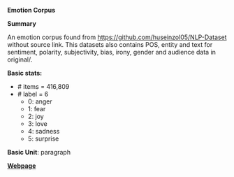 **Emotion Corpus**

**Summary**

An emotion corpus found from https://github.com/huseinzol05/NLP-Dataset without source link. This datasets also contains POS, entity and text for sentiment, polarity, subjectivity, bias, irony, gender and audience data in original/.

**Basic stats:**
+ \# items = 416,809
+ \# label = 6
    - 0: anger
    - 1: fear
    - 2: joy
    - 3: love
    - 4: sadness
    - 5: surprise

**Basic Unit**: paragraph


[**Webpage**](https://github.com/huseinzol05/NLP-Dataset)